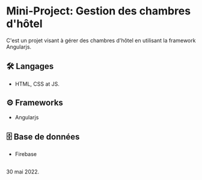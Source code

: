 
# Mini-Project: Gestion des chambres d'hôtel

C'est un projet visant à gérer des chambres d'hôtel en utilisant la framework Angularjs.

## 🛠 Langages
* HTML, CSS at JS.

## ⚙️ Frameworks
* Angularjs

## 🗄️ Base de données
* Firebase

##
30 mai 2022.
